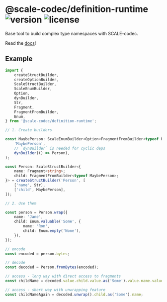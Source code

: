 # @scale-codec/definition-runtime ![version](https://img.shields.io/npm/v/@scale-codec/definition-runtime) ![license](https://img.shields.io/npm/l/@scale-codec/definition-runtime)

Base tool to build complex type namespaces with SCALE-codec.

Read the [docs](https://soramitsu.github.io/scale-codec-js-library/guide/namespaces)!

## Example

```ts
import {
    createStructBuilder,
    createOptionBuilder,
    ScaleStructBuilder,
    ScaleEnumBuilder,
    Option,
    dynBuilder,
    Str,
    Fragment,
    FragmentFromBuilder,
    Enum,
} from '@scale-codec/definition-runtime';

// 1. Create builders

const MaybePerson: ScaleEnumBuilder<Option<FragmentFromBuilder<typeof Person>>> = createOptionBuilder(
    'MaybePerson',
    // `dynBuilder` is needed for cyclic deps
    dynBuilder(() => Person),
);

const Person: ScaleStructBuilder<{
    name: Fragment<string>;
    child: FragmentFromBuilder<typeof MaybePerson>;
}> = createStructBuilder('Person', [
    ['name', Str],
    ['child', MaybePerson],
]);

// 2. Use them

const person = Person.wrap({
    name: 'Jane',
    child: Enum.valuable('Some', {
        name: 'Ron',
        child: Enum.empty('None'),
    }),
});

// encode
const encoded = person.bytes;

// decode
const decoded = Person.fromBytes(encoded);

// access - long way with direct access to fragments
const childName = decoded.value.child.value.as('Some').value.name.value;

// access - short way with unwrapping feature
const childNameAgain = decoded.unwrap().child.as('Some').name;
```
